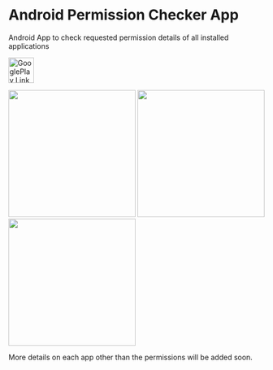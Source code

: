 # Android Permission Checker App
Android App to check requested permission details of all installed applications

<a href='https://play.google.com/store/apps/details?id=in.arjsna.permissionchecker' target='_blank'><img height='50' style='border:0px;height:50px;' src='https://cdn.rawgit.com/Arjun-sna/Arjun-sna.github.io/f8228c83/raw/GooglePlay.png' border='0' alt='GooglePlay Link' /></a>

<img src="https://rawgit.com/Arjun-sna/Arjun-sna.github.io/master/raw/permission_app_s2.png" width="250" />  <img src="https://cdn.rawgit.com/Arjun-sna/Arjun-sna.github.io/bc2e3d93/raw/permission_app_s1.png" width="250" />  <img src="https://rawgit.com/Arjun-sna/Arjun-sna.github.io/master/raw/permission_app_s3.png" width="250" />

More details on each app other than the permissions will be added soon.
